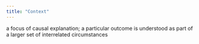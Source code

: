 ```yaml
---
title: "Context"
---
```

a focus of causal explanation; a particular outcome is understood as part of a larger set of interrelated circumstances

